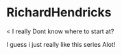 # RichardHendricks

<
I really Dont know where to start at?

I guess i just really like this series Alot!
